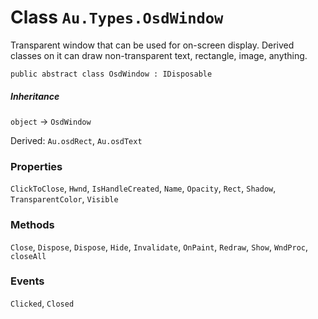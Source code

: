 # Class `Au.Types.OsdWindow`

Transparent window that can be used for on-screen display. Derived classes on it can draw non-transparent text, rectangle, image, anything.

```
public abstract class OsdWindow : IDisposable
```

##### Inheritance

`object` → `OsdWindow`

Derived: `Au.osdRect`, `Au.osdText`

### Properties

`ClickToClose`, `Hwnd`, `IsHandleCreated`, `Name`, `Opacity`, `Rect`, `Shadow`, `TransparentColor`, `Visible`

### Methods

`Close`, `Dispose`, `Dispose`, `Hide`, `Invalidate`, `OnPaint`, `Redraw`, `Show`, `WndProc`, `closeAll`

### Events

`Clicked`, `Closed`